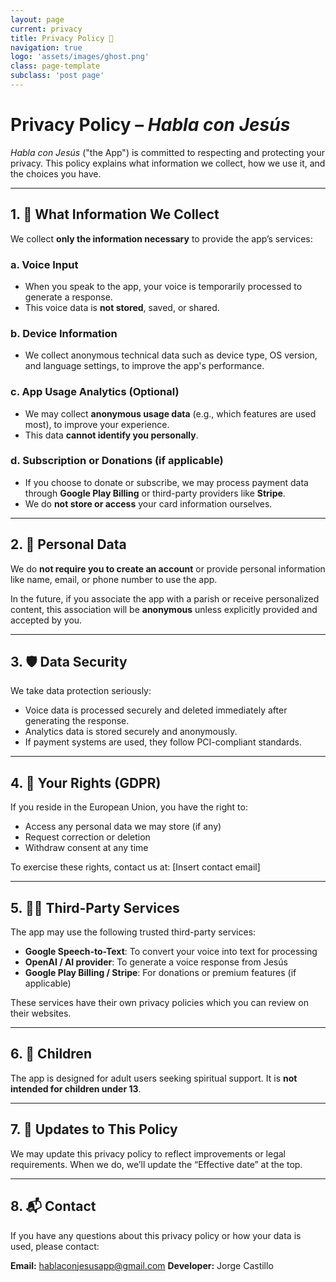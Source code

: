 ```yaml
---
layout: page
current: privacy
title: Privacy Policy 👋
navigation: true
logo: 'assets/images/ghost.png'
class: page-template
subclass: 'post page'
---
```


# Privacy Policy – *Habla con Jesús*

*Habla con Jesús* ("the App") is committed to respecting and protecting your privacy. This policy explains what information we collect, how we use it, and the choices you have.

---

## 1. 📲 What Information We Collect

We collect **only the information necessary** to provide the app’s services:

### a. Voice Input
- When you speak to the app, your voice is temporarily processed to generate a response.  
- This voice data is **not stored**, saved, or shared.

### b. Device Information
- We collect anonymous technical data such as device type, OS version, and language settings, to improve the app's performance.

### c. App Usage Analytics (Optional)
- We may collect **anonymous usage data** (e.g., which features are used most), to improve your experience.  
- This data **cannot identify you personally**.

### d. Subscription or Donations (if applicable)
- If you choose to donate or subscribe, we may process payment data through **Google Play Billing** or third-party providers like **Stripe**.  
- We do **not store or access** your card information ourselves.

---

## 2. 🧑 Personal Data

We do **not require you to create an account** or provide personal information like name, email, or phone number to use the app.

In the future, if you associate the app with a parish or receive personalized content, this association will be **anonymous** unless explicitly provided and accepted by you.

---

## 3. 🛡️ Data Security

We take data protection seriously:
- Voice data is processed securely and deleted immediately after generating the response.
- Analytics data is stored securely and anonymously.
- If payment systems are used, they follow PCI-compliant standards.

---

## 4. 🧾 Your Rights (GDPR)

If you reside in the European Union, you have the right to:
- Access any personal data we may store (if any)
- Request correction or deletion
- Withdraw consent at any time

To exercise these rights, contact us at: [Insert contact email]

---

## 5. 🧑‍⚖️ Third-Party Services

The app may use the following trusted third-party services:

- **Google Speech-to-Text**: To convert your voice into text for processing  
- **OpenAI / AI provider**: To generate a voice response from Jesús  
- **Google Play Billing / Stripe**: For donations or premium features (if applicable)

These services have their own privacy policies which you can review on their websites.

---

## 6. 👥 Children

The app is designed for adult users seeking spiritual support. It is **not intended for children under 13**.

---

## 7. 🔄 Updates to This Policy

We may update this privacy policy to reflect improvements or legal requirements. When we do, we’ll update the “Effective date” at the top.

---

## 8. 📬 Contact

If you have any questions about this privacy policy or how your data is used, please contact:

**Email:** hablaconjesusapp@gmail.com
**Developer:** Jorge Castillo

